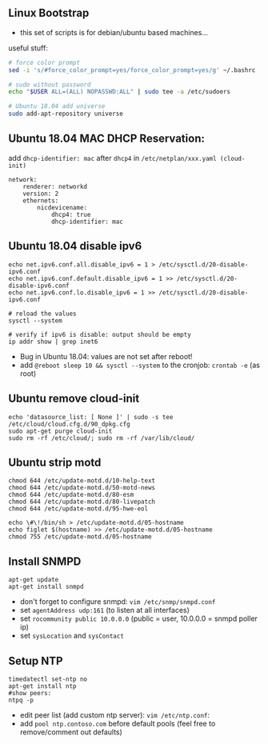 ## Linux Bootstrap 

* this set of scripts is for debian/ubuntu based machines...

useful stuff:
```bash
# force color prompt
sed -i 's/#force_color_prompt=yes/force_color_prompt=yes/g' ~/.bashrc

# sudo without password
echo "$USER ALL=(ALL) NOPASSWD:ALL" | sudo tee -a /etc/sudoers

# Ubuntu 18.04 add universe
sudo add-apt-repository universe
```


## Ubuntu 18.04 MAC DHCP Reservation:

add `dhcp-identifier: mac` after `dhcp4` in `/etc/netplan/xxx.yaml (cloud-init)`
```
network:
    renderer: networkd
    version: 2
    ethernets:
        nicdevicename:
            dhcp4: true
            dhcp-identifier: mac
```

## Ubuntu 18.04 disable ipv6
```
echo net.ipv6.conf.all.disable_ipv6 = 1 > /etc/sysctl.d/20-disable-ipv6.conf
echo net.ipv6.conf.default.disable_ipv6 = 1 >> /etc/sysctl.d/20-disable-ipv6.conf
echo net.ipv6.conf.lo.disable_ipv6 = 1 >> /etc/sysctl.d/20-disable-ipv6.conf

# reload the values
sysctl --system

# verify if ipv6 is disable: output should be empty
ip addr show | grep inet6

```
* Bug in Ubuntu 18.04: values are not set after reboot!
* add `@reboot sleep 10 && sysctl --system` to the cronjob: `crontab -e` (as root)

## Ubuntu remove cloud-init
```
echo 'datasource_list: [ None ]' | sudo -s tee /etc/cloud/cloud.cfg.d/90_dpkg.cfg
sudo apt-get purge cloud-init
sudo rm -rf /etc/cloud/; sudo rm -rf /var/lib/cloud/
```

## Ubuntu strip motd

```
chmod 644 /etc/update-motd.d/10-help-text
chmod 644 /etc/update-motd.d/50-motd-news
chmod 644 /etc/update-motd.d/80-esm
chmod 644 /etc/update-motd.d/80-livepatch
chmod 644 /etc/update-motd.d/95-hwe-eol

echo \#\!/bin/sh > /etc/update-motd.d/05-hostname
echo figlet $(hostname) >> /etc/update-motd.d/05-hostname
chmod 755 /etc/update-motd.d/05-hostname
``` 

## Install SNMPD
```
apt-get update
apt-get install snmpd
```
* don't forget to configure snmpd: `vim /etc/snmp/snmpd.conf`
* set `agentAddress udp:161` (to listen at all interfaces)
* set `rocommunity public 10.0.0.0` (public = user, 10.0.0.0 = snmpd poller ip)
* set `sysLocation` and `sysContact`

## Setup NTP
```
timedatectl set-ntp no
apt-get install ntp
#show peers:
ntpq -p
```
* edit peer list (add custom ntp server): `vim /etc/ntp.conf`:
* add `pool ntp.contoso.com` before default pools (feel free to remove/comment out defaults)
